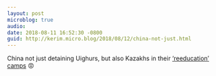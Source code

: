```yaml
---
layout: post
microblog: true
audio: 
date: 2018-08-11 16:52:30 -0800
guid: http://kerim.micro.blog/2018/08/12/china-not-just.html
---
```

China not just detaining Uighurs, but also Kazakhs in their [‘reeducation’ camps](https://www.washingtonpost.com/world/asia_pacific/new-evidence-emerges-that-china-is-forcing-muslims-into-reeducation-camps/2018/08/10/1d6d2f64-8dce-11e8-9b0d-749fb254bc3d_story.html?utm_term=.ed6d4f9b1022) 😡
